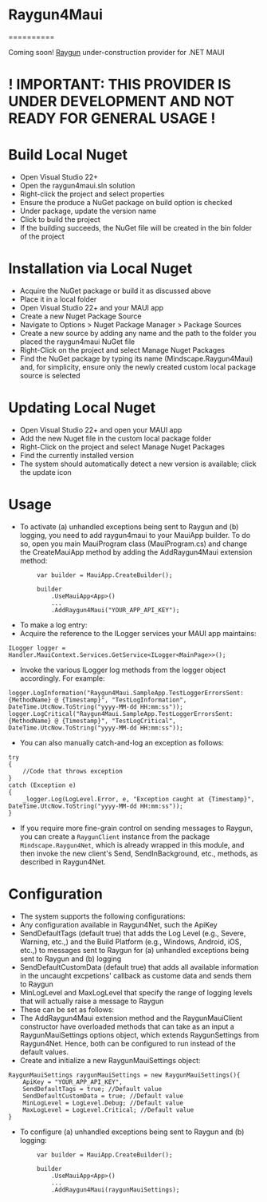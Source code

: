 # Raygun4Maui
==========

Coming soon! [Raygun](http://raygun.com) under-construction provider for .NET MAUI

! IMPORTANT: THIS PROVIDER IS UNDER DEVELOPMENT AND NOT READY FOR GENERAL USAGE !
====================

Build Local Nuget
====================
* Open Visual Studio 22+
* Open the raygun4maui.sln solution
* Right-click the project and select properties
* Ensure the produce a NuGet package on build option is checked
* Under package, update the version name
* Click to build the project
* If the building succeeds, the NuGet file will be created in the bin folder of the project

Installation via Local Nuget
====================
* Acquire the NuGet package or build it as discussed above
* Place it in a local folder
* Open Visual Studio 22+ and your MAUI app
* Create a new Nuget Package Source
* Navigate to Options > Nuget Package Manager > Package Sources
* Create a new source by adding any name and the path to the folder you placed the raygun4maui NuGet file
* Right-Click on the project and select Manage Nuget Packages
* Find the NuGet package by typing its name (Mindscape.Raygun4Maui) and, for simplicity, ensure only the newly created custom local package source is selected

Updating Local Nuget
====================
* Open Visual Studio 22+ and open your MAUI app
* Add the new Nuget file in the custom local package folder
* Right-Click on the project and select Manage Nuget Packages
* Find the currently installed version
* The system should automatically detect a new version is available; click the update icon

Usage
====================
* To activate (a) unhandled exceptions being sent to Raygun and (b) logging, you need to add raygun4maui to your MauiApp builder. To do so, open you main MauiProgram class (MauiProgram.cs) and change the CreateMauiApp method by adding the AddRaygun4Maui extension method:
```
        var builder = MauiApp.CreateBuilder();

        builder
            .UseMauiApp<App>()
            ...
            .AddRaygun4Maui("YOUR_APP_API_KEY");
```
* To make a log entry:
* Acquire the reference to the ILogger services your MAUI app maintains:
```
ILogger logger = Handler.MauiContext.Services.GetService<ILogger<MainPage>>();
```
* Invoke the various ILogger log methods from the logger object accordingly. For example:
```
logger.LogInformation("Raygun4Maui.SampleApp.TestLoggerErrorsSent: {MethodName} @ {Timestamp}", "TestLogInformation", DateTime.UtcNow.ToString("yyyy-MM-dd HH:mm:ss"));
logger.LogCritical("Raygun4Maui.SampleApp.TestLoggerErrorsSent: {MethodName} @ {Timestamp}", "TestLogCritical", DateTime.UtcNow.ToString("yyyy-MM-dd HH:mm:ss"));
```
* You can also manually catch-and-log an exception as follows:
```
try
{
    //Code that throws exception
}
catch (Exception e)
{
    _logger.Log(LogLevel.Error, e, "Exception caught at {Timestamp}", DateTime.UtcNow.ToString("yyyy-MM-dd HH:mm:ss"));
}
```
* If you require more fine-grain control on sending messages to Raygun, you can create a `RaygunClient` instance from the package `Mindscape.Raygun4Net`, which is already wrapped in this module, and then invoke the new client's Send, SendInBackground, etc., methods, as described in Raygun4Net.

Configuration
====================
* The system supports the following configurations:
* Any configuration available in Raygun4Net, such the ApiKey
* SendDefaultTags (default true) that adds the Log Level (e.g., Severe, Warning, etc.,) and the Build Platform (e.g., Windows, Android, iOS, etc.,) to messages sent to Raygun for (a) unhandled exceptions being sent to Raygun and (b) logging
* SendDefaultCustomData (default true) that adds all available information in the uncaught excpetions' callback as custome data and sends them to Raygun
* MinLogLevel and MaxLogLevel that specify the range of logging levels that will actually raise a message to Raygun
* These can be set as follows:
* The AddRaygun4Maui extension method and the RaygunMauiClient constructor have overloaded methods that can take as an input a RaygunMauiSettings options object, which extends RaygunSettings from Raygun4Net. Hence, both can be configured to run instead of the default values.
* Create and initialize a new RaygunMauiSettings object:
```
RaygunMauiSettings raygunMauiSettings = new RaygunMauiSettings(){
    ApiKey = "YOUR_APP_API_KEY",
    SendDefaultTags = true; //Default value
    SendDefaultCustomData = true; //Default value
    MinLogLevel = LogLevel.Debug; //Default value
    MaxLogLevel = LogLevel.Critical; //Default value
}
```
* To configure (a) unhandled exceptions being sent to Raygun and (b) logging:
```
        var builder = MauiApp.CreateBuilder();

        builder
            .UseMauiApp<App>()
            ...
            .AddRaygun4Maui(raygunMauiSettings);
```
